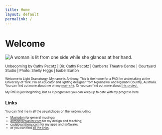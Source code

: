 ```yaml
---
title: Home
layout: default
permalink: /
---
```


# Welcome
<img src="assets/img/Unbecomming-0006 banner@0.5x-2" alt="A woman is lit from one side while she glances at her hand.">

<p><small>Unbecoming by Cathy Pecotz | Dir. Cathy Pecotz | Canberra Theatre Centre | Courtyard Studio | Photo: Shelly Higgs | Isobel Burton<small></p>


Welcome to Light Dramaturgy. My name is Anthony. This is the home for a PhD I'm undertaking at the University of York. I'm an educator and lighting designer from Ngunnawal and Ngambri Country, Australia. You can find out more about me on my [main site](anthonyarblaster.com/about). Or you can find out more about [this project.](https://phd.anthonyarblaster.com/about)

My PhD is just beginning, but as it progresses you can keep up to date with my progress here.

## Links
You can find me in all the usual places on the web including:
- [Mastodon](https://mastodonapp.uk/@aarblaster) for general musings;
- [anthonyarblaster.com](https://anthonyarblaster.com) for my design and teaching;
- [codebyanthony.com](https://codebyanthony.com) for my apps and software;
- or you can find [all the links](https://anthonyarblaster.com/linktree).
